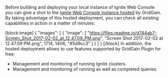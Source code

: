 Before building and deploying your local instance of Ignite Web Console you can give a shot to the [Ignite Web Console instance hosted](https://console.gridgain.com) by GridGain. By taking advantage of this hosted deployment, you can check all existing capabilities in action in a matter of minutes:
  
[block:image]
{
  "images": [
    {
      "image": [
        "https://files.readme.io/d744ab7-Screen_Shot_2017-02-02_at_12.47.09_PM.png",
        "Screen Shot 2017-02-02 at 12.47.09 PM.png",
        1714,
        1406,
        "#5d9cc3"
      ]
    }
  ]
}
[/block]
In addition, the hosted deployment allows to use features supported by GridGain Plugin for free:
* Management and monitoring of running Ignite clusters.
* Management and monitoring of running as well as completed queries.
